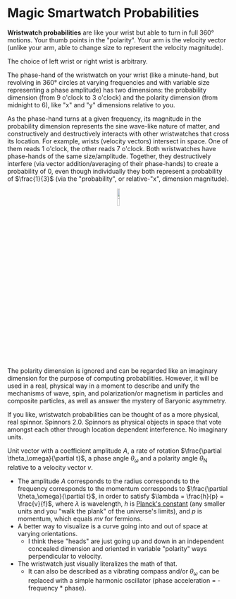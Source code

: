 # Magic Smartwatch Probabilities

**Wristwatch probabilities** are like your wrist but able to turn in full 360° motions. Your thumb points in the "polarity". Your arm is the velocity vector (unlike your arm, able to change size to represent the velocity magnitude).

The choice of left wrist or right wrist is arbitrary.

The phase-hand of the wristwatch on your wrist (like a minute-hand, but revolving in 360° circles at varying frequencies and with variable size representing a phase amplitude) has two dimensions: the probability dimension (from 9 o'clock to 3 o'clock) and the polarity dimension (from midnight to 6), like "x" and "y" dimensions relative to you.

As the phase-hand turns at a given frequency, its magnitude in the probability dimension represents the sine wave-like nature of matter, and constructively and destructively interacts with other wristwatches that cross its location. For example, wrists (velocity vectors) intersect in space. One of them reads 1 o'clock, the other reads 7 o'clock. Both wristwatches have phase-hands of the same size/amplitude. Together, they destructively interfere (via vector addition/averaging of their phase-hands) to create a probability of 0, even though individually they both represent a probability of $\frac{1}{3}$ (via the "probability", or relative-"x", dimension magnitude). 

<p align="center">
<a href="https://github.com/animal-tree/Writing-stuff-2/assets/142250284/d6dc71fd-7c01-49a1-9856-c4c0de2a2e98">
<picture>
  <source width="10%" media="(prefers-color-scheme: dark)" srcset="https://github.com/animal-tree/Writing-stuff-2/assets/142250284/d6dc71fd-7c01-49a1-9856-c4c0de2a2e98">
  <img width="10%" alt="Text changing depending on mode. Light: 'Light' Dark: 'Dark'" src="https://github.com/animal-tree/Writing-stuff-2/assets/142250284/d6dc71fd-7c01-49a1-9856-c4c0de2a2e98">
</picture>
</a>
</p>

The polarity dimension is ignored and can be regarded like an imaginary dimension for the purpose of computing probabilities. However, it will be used in a real, physical way in a moment to describe and unify the mechanisms of wave, spin, and polarization/or magnetism in particles and composite particles, as well as answer the mystery of Baryonic asymmetry.

If you like, wristwatch probabilities can be thought of as a more physical, real spinnor. Spinnors 2.0. Spinnors as physical objects in space that vote amongst each other through location dependent interference. No imaginary units. 

Unit vector with a coefficient amplitude $A$, a rate of rotation $\frac{\partial \theta_\omega}{\partial t}$, a phase angle $\theta_\omega$ and a polarity angle $\theta_\mathrm{N}$ relative to a velocity vector $v$.

- The amplitude $A$ corresponds to the radius corresponds to the frequency corresponds to the momentum corresponds to $\frac{\partial \theta_\omega}{\partial t}$, in order to satisfy $\lambda = \frac{h}{p} = \frac{v}{f}$, where $\lambda$ is wavelength, $h$ is [Planck's constant](https://en.wikipedia.org/wiki/Planck_constant) (any smaller units and you "walk the plank" of the universe's limits), and $p$ is momentum, which equals $mv$ for fermions.
- A better way to visualize is a curve going into and out of space at varying orientations.
  - I think these "heads" are just going up and down in an independent concealed dimension and oriented in variable "polarity" ways perpendicular to velocity.
- The wristwatch just visually literalizes the math of that.
  - It can also be described as a vibrating compass and/or $\theta_\omega$ can be replaced with a simple harmonic oscillator (phase acceleration = -frequency * phase).
